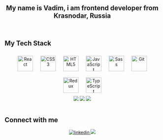  <div align="center"><h2>My name is Vadim, i am frontend developer from Krasnodar, Russia</h2></div>  
  

<br/>


<h2>My Tech Stack</h2>

<div display='flex' gap='20px' width='100%' padding='10px' align="center">  
<img style="margin: 10px" src="https://profilinator.rishav.dev/skills-assets/react-original-wordmark.svg" alt="React" height="50" /> 
<img style="margin: 10px" src="https://profilinator.rishav.dev/skills-assets/css3-original-wordmark.svg" alt="CSS3" height="50" />
<img style="margin: 10px" src="https://profilinator.rishav.dev/skills-assets/html5-original-wordmark.svg" alt="HTML5" height="50" />
<img style="margin: 10px" src="https://profilinator.rishav.dev/skills-assets/javascript-original.svg" alt="JavaScript" height="50" /> 
<img style="margin: 10px" src="https://profilinator.rishav.dev/skills-assets/sass-original.svg" alt="Sass" height="50" />
<img style="margin: 10px" src="https://profilinator.rishav.dev/skills-assets/git-scm-icon.svg" alt="Git" height="50" />
<img style="margin: 10px" src="https://profilinator.rishav.dev/skills-assets/redux-original.svg" alt="Redux" height="50" />
<img style="margin: 10px" src="https://profilinator.rishav.dev/skills-assets/typescript-original.svg" alt="TypeScript" height="50" />
 
</div> 
<div id="stat" align="center">
 <img src="http://github-profile-summary-cards.vercel.app/api/cards/profile-details?username=hateq&theme=dark"/>
<img src="http://github-profile-summary-cards.vercel.app/api/cards/repos-per-language?username=hateq&theme=dark"/>
 <img src="http://github-profile-summary-cards.vercel.app/api/cards/stats?username=hateq&theme=dark"/>
 </div>
<br/>  


## Connect with me  
<div display='flex' gap='20px' align="center">
<a href="https://linkedin.com/in/vadim-konyukhov-a958b9283/" target="_blank">
<img src=https://img.shields.io/badge/linkedin-%231E77B5.svg?&style=for-the-badge&logo=linkedin&logoColor=white alt=linkedin style="margin-bottom: 5px;" />
</a>  
  <a href="https://t.me/hateql" target="_blank">
    <img src="https://img.shields.io/badge/Telegram-blue?style=for-the-badge&logo=telegram&logoColor=white"/>
  </a>
</div>  
  

<br/>  


